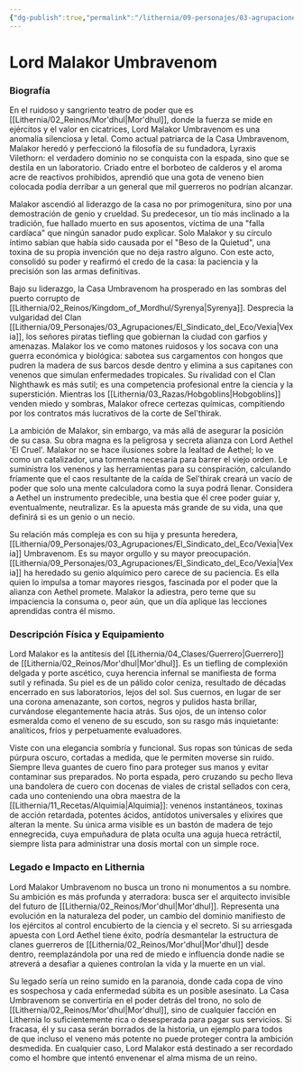 ```yaml
---
{"dg-publish":true,"permalink":"/lithernia/09-personajes/03-agrupaciones/casa-umbravenom/lord-malakor-umbravenom/","tags":["lithernia","personajes","Casa Noble","Mor'dhul","Alquimista","Tiefling"]}
---
```


# Lord Malakor Umbravenom

### Biografía

En el ruidoso y sangriento teatro de poder que es [[Lithernia/02_Reinos/Mor'dhul\|Mor'dhul]], donde la fuerza se mide en ejércitos y el valor en cicatrices, Lord Malakor Umbravenom es una anomalía silenciosa y letal. Como actual patriarca de la Casa Umbravenom, Malakor heredó y perfeccionó la filosofía de su fundadora, Lyraxis Vilethorn: el verdadero dominio no se conquista con la espada, sino que se destila en un laboratorio. Criado entre el borboteo de calderos y el aroma acre de reactivos prohibidos, aprendió que una gota de veneno bien colocada podía derribar a un general que mil guerreros no podrían alcanzar.

Malakor ascendió al liderazgo de la casa no por primogenitura, sino por una demostración de genio y crueldad. Su predecesor, un tío más inclinado a la tradición, fue hallado muerto en sus aposentos, víctima de una "falla cardíaca" que ningún sanador pudo explicar. Solo Malakor y su círculo íntimo sabían que había sido causada por el "Beso de la Quietud", una toxina de su propia invención que no deja rastro alguno. Con este acto, consolidó su poder y reafirmó el credo de la casa: la paciencia y la precisión son las armas definitivas.

Bajo su liderazgo, la Casa Umbravenom ha prosperado en las sombras del puerto corrupto de [[Lithernia/02_Reinos/Kingdom_of_Mordhul/Syrenya\|Syrenya]]. Desprecia la vulgaridad del Clan [[Lithernia/09_Personajes/03_Agrupaciones/El_Sindicato_del_Eco/Vexia\|Vexia]], los señores piratas tiefling que gobiernan la ciudad con garfios y amenazas. Malakor los ve como matones ruidosos y los socava con una guerra económica y biológica: sabotea sus cargamentos con hongos que pudren la madera de sus barcos desde dentro y elimina a sus capitanes con venenos que simulan enfermedades tropicales. Su rivalidad con el Clan Nighthawk es más sutil; es una competencia profesional entre la ciencia y la superstición. Mientras los [[Lithernia/03_Razas/Hobgoblins\|Hobgoblins]] venden miedo y sombras, Malakor ofrece certezas químicas, compitiendo por los contratos más lucrativos de la corte de Sel'thirak.

La ambición de Malakor, sin embargo, va más allá de asegurar la posición de su casa. Su obra magna es la peligrosa y secreta alianza con Lord Aethel 'El Cruel'. Malakor no se hace ilusiones sobre la lealtad de Aethel; lo ve como un catalizador, una tormenta necesaria para barrer el viejo orden. Le suministra los venenos y las herramientas para su conspiración, calculando fríamente que el caos resultante de la caída de Sel'thirak creará un vacío de poder que solo una mente calculadora como la suya podrá llenar. Considera a Aethel un instrumento predecible, una bestia que él cree poder guiar y, eventualmente, neutralizar. Es la apuesta más grande de su vida, una que definirá si es un genio o un necio.

Su relación más compleja es con su hija y presunta heredera, [[Lithernia/09_Personajes/03_Agrupaciones/El_Sindicato_del_Eco/Vexia\|Vexia]] Umbravenom. Es su mayor orgullo y su mayor preocupación. [[Lithernia/09_Personajes/03_Agrupaciones/El_Sindicato_del_Eco/Vexia\|Vexia]] ha heredado su genio alquímico pero carece de su paciencia. Es ella quien lo impulsa a tomar mayores riesgos, fascinada por el poder que la alianza con Aethel promete. Malakor la adiestra, pero teme que su impaciencia la consuma o, peor aún, que un día aplique las lecciones aprendidas contra él mismo.

### Descripción Física y Equipamiento

Lord Malakor es la antítesis del [[Lithernia/04_Clases/Guerrero\|Guerrero]] de [[Lithernia/02_Reinos/Mor'dhul\|Mor'dhul]]. Es un tiefling de complexión delgada y porte ascético, cuya herencia infernal se manifiesta de forma sutil y refinada. Su piel es de un pálido color ceniza, resultado de décadas encerrado en sus laboratorios, lejos del sol. Sus cuernos, en lugar de ser una corona amenazante, son cortos, negros y pulidos hasta brillar, curvándose elegantemente hacia atrás. Sus ojos, de un intenso color esmeralda como el veneno de su escudo, son su rasgo más inquietante: analíticos, fríos y perpetuamente evaluadores.

Viste con una elegancia sombría y funcional. Sus ropas son túnicas de seda púrpura oscuro, cortadas a medida, que le permiten moverse sin ruido. Siempre lleva guantes de cuero fino para proteger sus manos y evitar contaminar sus preparados. No porta espada, pero cruzando su pecho lleva una bandolera de cuero con docenas de viales de cristal sellados con cera, cada uno conteniendo una obra maestra de la [[Lithernia/11_Recetas/Alquimia\|Alquimia]]: venenos instantáneos, toxinas de acción retardada, potentes ácidos, antídotos universales y elixires que alteran la mente. Su única arma visible es un bastón de madera de tejo ennegrecida, cuya empuñadura de plata oculta una aguja hueca retráctil, siempre lista para administrar una dosis mortal con un simple roce.

### Legado e Impacto en Lithernia

Lord Malakor Umbravenom no busca un trono ni monumentos a su nombre. Su ambición es más profunda y aterradora: busca ser el arquitecto invisible del futuro de [[Lithernia/02_Reinos/Mor'dhul\|Mor'dhul]]. Representa una evolución en la naturaleza del poder, un cambio del dominio manifiesto de los ejércitos al control encubierto de la ciencia y el secreto. Si su arriesgada apuesta con Lord Aethel tiene éxito, podría desmantelar la estructura de clanes guerreros de [[Lithernia/02_Reinos/Mor'dhul\|Mor'dhul]] desde dentro, reemplazándola por una red de miedo e influencia donde nadie se atreverá a desafiar a quienes controlan la vida y la muerte en un vial.

Su legado sería un reino sumido en la paranoia, donde cada copa de vino es sospechosa y cada enfermedad súbita es un posible asesinato. La Casa Umbravenom se convertiría en el poder detrás del trono, no solo de [[Lithernia/02_Reinos/Mor'dhul\|Mor'dhul]], sino de cualquier facción en Lithernia lo suficientemente rica o desesperada para pagar sus servicios. Si fracasa, él y su casa serán borrados de la historia, un ejemplo para todos de que incluso el veneno más potente no puede proteger contra la ambición desmedida. En cualquier caso, Lord Malakor está destinado a ser recordado como el hombre que intentó envenenar el alma misma de un reino.
